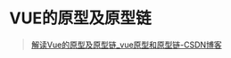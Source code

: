 # VUE的原型及原型链
>[解读Vue的原型及原型链_vue原型和原型链-CSDN博客](https://blog.csdn.net/hhbbeijing/article/details/135603912?ops_request_misc=%257B%2522request%255Fid%2522%253A%252232f7e8b017e910dae0f57a08d0e7981d%2522%252C%2522scm%2522%253A%252220140713.130102334..%2522%257D&request_id=32f7e8b017e910dae0f57a08d0e7981d&biz_id=0&utm_medium=distribute.pc_search_result.none-task-blog-2~all~baidu_landing_v2~default-2-135603912-null-null.142^v102^pc_search_result_base8&utm_term=vue%E5%8E%9F%E5%9E%8B%E9%93%BE&spm=1018.2226.3001.4187)


<!--stackedit_data:
eyJoaXN0b3J5IjpbLTEwODM0NDkzODJdfQ==
-->